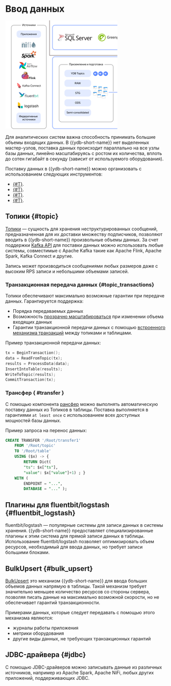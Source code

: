 # Ввод данных

![](_includes/olap_ingest.png)

Для аналитических систем важна способность принимать большие объемы входящих данных. В {{ydb-short-name}} нет выделенных мастер-узлов, поставка данных происходит параллально на все узлы базы данных, линейно масштабируясь с ростом их количества, вплоть до сотен гигабайт в секунду (зависит от используемого оборудования).

Поставку данных в {{ydb-short-name}} можно организовать с использованием следующих инструментов:

- [{#T}](#topic).
- [{#T}](#fluentbit_logstash).
- [{#T}](#bulk_upsert).
- [{#T}](#jdbc).

## Топики {#topic}

[Топики](../../concepts/topic.md) — сущность для хранения неструктурированных сообщений, предназначенная для их доставки множеству подписчиков, позволяют вводить в {{ydb-short-name}} произвольные объемы данных. За счет поддержки [Kafka API](../../reference/kafka-api/index.md) для поставки данных можно использовать любые системы, совместимые с Apache Kafka такие как Apache Flink, Apache Spark, Kafka Connect и другие.

Запись может производиться сообщениями любых размеров даже с высоким RPS записи и небольшими объемами записей.

### Транзакционная передача данных {#topic_transactions}

Топики обеспечивают максимально возможные гарантии при передаче данных. Гарантируется поддержка:

- Порядка передаваемых данных
- Возможность [прозрачно масштабироваться](../../concepts/topic#autopartitioning) при изменении объема входящих данных
- Гарантии транзакционной передачи данных с помощью [встроенного механизма транзакций](../../concepts/topic.md#topic-transactions) между топиками и таблицами.

Пример транзакционной передачи данных:

```cpp
tx = BeginTransaction();
data = ReadFromTopic(tx);
results = ProcessData(data);
InsertIntoTable(results);
WriteToTopic(results);
CommitTransaction(tx);
```

### Трансфер { #transfer }

С помощью компонента [рансфер](../../concepts/transfer.md) можно выполнять автоматическую поставку данных из Топиков в таблицы. Поставка выполняется в гарантиями `at least once` с использованием всех доступных мощностей базы данных.

Пример запроса на перенос данных:

```sql
CREATE TRANSFER '/Root/transfer1'
    FROM '/Root/topic'
    TO '/Root/table'
    USING ($x) -> {
        RETURN Dict(
        "ts": $x["ts"],
        "value": $x["value"]+1) ; }
    WITH (
        ENDPOINT = "...",
        DATABASE = "..." );
```

## Плагины для fluentbit/logstash {#fluentbit_logstash}

fluentbit/logstash — популярные системы для записи данных в системы хранения. {{ydb-short-name}} предоставляет специализированные плагины к этим система для прямой записи данных в таблицы. Использование fluentbit/logstash позволяет оптимизировать объем ресурсов, необходимый для ввода данных, но требует записи большими блоками.

## BulkUpsert {#bulk_upsert}

[BulkUpsert](../../recipes/ydb-sdk/bulk-upsert.md) это механизм {{ydb-short-name}} для ввода больших объемов данных напрямую в таблицы. Такой механизм требует значительно меньшее количество ресурсов со стороны сервера, позволяя писать данные на максимально возможной скорости, но не обеспечивает гарантий транзакционности.

Примерами данных, которые следует передавать с помощью этого механизма являются:

- журналы работы приложения
- метрики оборудования
- другие виды данных, не требующих транзакционных гарантий

## JDBC-драйвера {#jdbc}

С помощью JDBC-драйверов можно записывать данные из различных источников, например из
Apache Spark, Apache NiFi, любых других приложений, поддерживающих JDBC.

